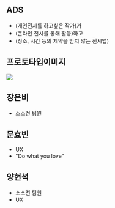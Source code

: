 ## ADS
- (개인전시를 하고싶은 작가)가 
- (온라인 전시를 통해 활동)하고 
- (장소, 시간 등의 제약을 받지 않는 전시앱)

## 프로토타입이미지
<div>
<img src= "https://user-images.githubusercontent.com/69412527/92295898-ab1ea580-ef61-11ea-86e0-07552b67c3d6.png"></img>
</div>

## 장은비
- 소소전 팀원

## 문효빈
- UX
- "Do what you love"


## 양현석
- 소소전 팀원
- UX
